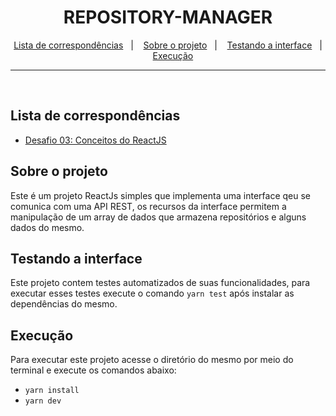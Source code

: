 <h1 align="center">
  REPOSITORY-MANAGER
</h1>

<p align="center">
  <a href="#lista-de-correspondências">Lista de correspondências</a>&nbsp;&nbsp;&nbsp;|&nbsp;&nbsp;&nbsp;
  <a href="#sobre-o-projeto">Sobre o projeto</a>&nbsp;&nbsp;&nbsp;|&nbsp;&nbsp;&nbsp;
  <a href="#testando-a-interface">Testando a interface</a>&nbsp;&nbsp;&nbsp;|&nbsp;&nbsp;&nbsp;
  <a href="#execução">Execução</a>
</p>

---
<br />

## Lista de correspondências
* [Desafio 03: Conceitos do ReactJS](./_instruction/Desafio03.md)

## Sobre o projeto
Este é um projeto ReactJs simples que implementa uma interface qeu se comunica com uma API REST, os recursos da interface permitem  a manipulação de um array de dados que armazena repositórios e alguns dados do mesmo.

## Testando a interface
Este projeto contem testes automatizados de suas funcionalidades, para executar esses testes execute o comando `yarn test` após instalar as dependências do mesmo.

## Execução
Para executar este projeto acesse o diretório do mesmo por meio do terminal e execute os comandos abaixo:
- `yarn install`
- `yarn dev`

